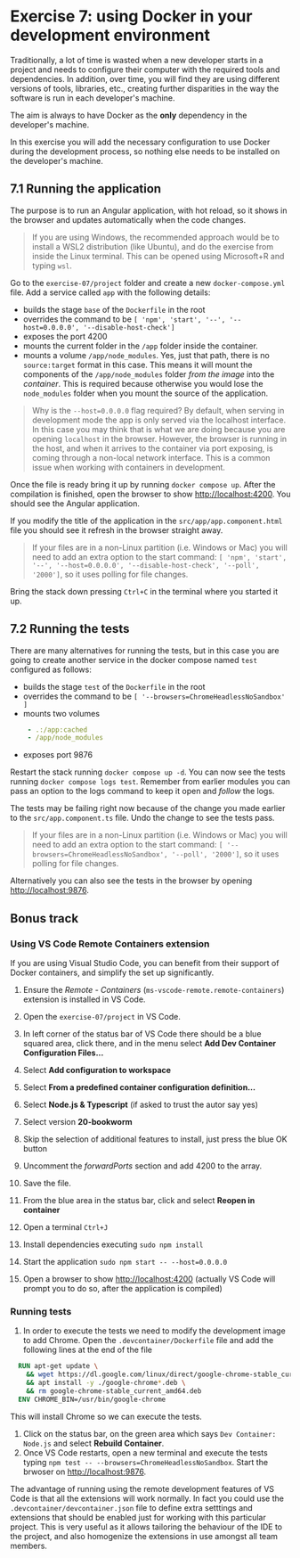 # Exercise 7: using Docker in your development environment

Traditionally, a lot of time is wasted when a new developer starts in a project and needs to configure their computer with the required tools and dependencies. In addition, over time, you will find they are using different versions of tools, libraries, etc., creating further disparities in the way the software is run in each developer's machine.

The aim is always to have Docker as the **only** dependency in the developer's machine.

In this exercise you will add the necessary configuration to use Docker during the development process, so nothing else needs to be installed on the developer's machine.

## 7.1 Running the application

The purpose is to run an Angular application, with hot reload, so it shows in the browser and updates automatically when the code changes.

> If you are using Windows, the recommended approach would be to install a WSL2 distribution (like Ubuntu), and do the exercise from inside the Linux terminal. This can be opened using Microsoft+R and typing `wsl`.

Go to the `exercise-07/project` folder and create a new `docker-compose.yml` file. Add a service called `app` with the following details: 
- builds the stage `base` of the `Dockerfile` in the root
- overrides the command to be `[ 'npm', 'start', '--', '--host=0.0.0.0', '--disable-host-check']`
- exposes the port 4200
- mounts the current folder in the `/app` folder inside the container.
- mounts a volume `/app/node_modules`. Yes, just that path, there is no `source:target` format in this case. This means it will mount the components of the `/app/node_modules` folder *from the image* into the *container*. This is required because otherwise you would lose the `node_modules` folder when you mount the source of the application.

> Why is the `--host=0.0.0.0` flag required? By default, when serving in development mode the app is only served via the localhost interface. In this case you may think that is what we are doing because you are opening `localhost` in the browser.  However, the browser is running in the host, and when it arrives to the container via port exposing, is coming through a non-local network interface. This is a common issue when working with containers in development.

Once the file is ready bring it up by running `docker compose up`. After the compilation is finished, open the browser to show [http://localhost:4200](http://localhost:4200). You should see the Angular application.

If you modify the title of the application in the `src/app/app.component.html` file you should see it refresh in the browser straight away. 
> If your files are in a non-Linux partition (i.e. Windows or Mac) you will need to add an extra option to the start command: `[ 'npm', 'start', '--', '--host=0.0.0.0', '--disable-host-check', '--poll', '2000']`, so it uses polling for file changes.

Bring the stack down pressing `Ctrl+C` in the terminal where you started it up.

## 7.2 Running the tests

There are many alternatives for running the tests, but in this case you are going to create another service in the docker compose named `test` configured as follows:
- builds the stage `test` of the `Dockerfile` in the root
- overrides the command to be `[ '--browsers=ChromeHeadlessNoSandbox' ]`
- mounts two volumes 
  ```yaml
   - .:/app:cached
   - /app/node_modules
  ```
- exposes port 9876

Restart the stack running `docker compose up -d`. You can now see the tests running `docker compose logs test`. Remember from earlier modules you can pass an option to the logs command to keep it open and *follow* the logs.

The tests may be failing right now because of the change you made earlier to the `src/app.component.ts` file. Undo the change to see the tests pass.

> If your files are in a non-Linux partition (i.e. Windows or Mac) you will need to add an extra option to the start command: `[ '--browsers=ChromeHeadlessNoSandbox', '--poll', '2000']`, so it uses polling for file changes.

Alternatively you can also see the tests in the browser by opening [http://localhost:9876](http://localhost:9876).

## Bonus track 

### Using VS Code Remote Containers extension

If you are using Visual Studio Code, you can benefit from their support of Docker containers, and simplify the set up significantly.

1. Ensure the *Remote - Containers* (`ms-vscode-remote.remote-containers`) extension is installed in VS Code.
1. Open the `exercise-07/project` in VS Code.
1. In left corner of the status bar of VS Code there should be a blue squared area, click there, and in the menu select **Add Dev Container Configuration Files...**
1. Select **Add configuration to workspace** 
1. Select **From a predefined container configuration definition...**
1. Select **Node.js & Typescript** (if asked to trust the autor say yes)
1. Select version **20-bookworm**
1. Skip the selection of additional features to install, just press the blue OK button 
1. Uncomment the *forwardPorts* section and add 4200 to the array.
1. Save the file.
1. From the blue area in the status bar, click and select **Reopen in container**

1. Open a terminal `Ctrl+J`
1. Install dependencies executing `sudo npm install`
1. Start the application `sudo npm start -- --host=0.0.0.0`
1. Open a browser to show [http://localhost:4200](http://localhost:4200) (actually VS Code will prompt you to do so, after the application is compiled)

### Running tests
1. In order to execute the tests we need to modify the development image to add Chrome. Open the `.devcontainer/Dockerfile` file and add the following lines at the end of the file
  ```Dockerfile
    RUN apt-get update \
      && wget https://dl.google.com/linux/direct/google-chrome-stable_current_amd64.deb \
      && apt install -y ./google-chrome*.deb \
      && rm google-chrome-stable_current_amd64.deb
    ENV CHROME_BIN=/usr/bin/google-chrome
  ```
  This will install Chrome so we can execute the tests. 
1. Click on the status bar, on the green area which says `Dev Container: Node.js` and select **Rebuild Container**.
1. Once VS Code restarts, open a new terminal and execute the tests typing `npm test -- --browsers=ChromeHeadlessNoSandbox`. Start the brwoser on [http://localhost:9876](http://localhost:9876).

The advantage of running using the remote development features of VS Code is that all the extensions will work normally. In fact you could use the `.devcontainer/devcontainer.json` file to define extra setttings and extensions that should be enabled just for working with this particular project. This is very useful as it allows tailoring the behaviour of the IDE to the project, and also homogenize the extensions in use amongst all team members.
